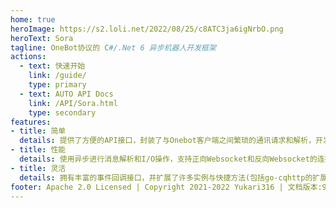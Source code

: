 ```yaml
---
home: true
heroImage: https://s2.loli.net/2022/08/25/c8ATC3ja6igNrbO.png
heroText: Sora
tagline: OneBot协议的 C#/.Net 6 异步机器人开发框架
actions:
  - text: 快速开始
    link: /guide/
    type: primary
  - text: AUTO API Docs
    link: /API/Sora.html
    type: secondary
features:
- title: 简单
  details: 提供了方便的API接口，封装了与Onebot客户端之间繁琐的通讯请求和解析，开发者无需关心框架与客户端之间的通讯
- title: 性能
  details: 使用异步进行消息解析和I/O操作，支持正向Websocket和反向Websocket的连接方式
- title: 灵活
  details: 拥有丰富的事件回调接口，并扩展了许多实例与快捷方法(包括go-cqhttp的扩展API)
footer: Apache 2.0 Licensed | Copyright 2021-2022 Yukari316 | 文档版本:91 | 框架版本:v1.0.0
---
```


